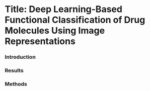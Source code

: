 # Title: Deep Learning-Based Functional Classification of Drug Molecules Using Image Representations

### Introduction 


### Results


### Methods

### 
